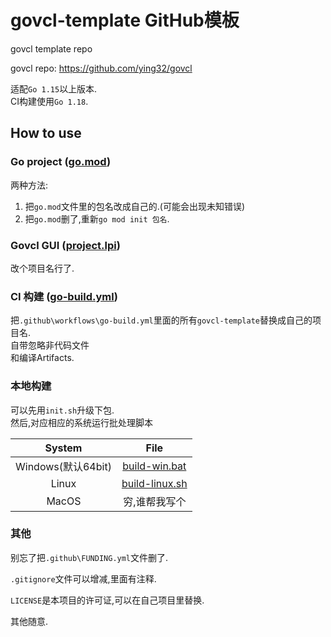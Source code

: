 # govcl-template GitHub模板

govcl template repo

govcl repo: <https://github.com/ying32/govcl>

适配`Go 1.15`以上版本.  
CI构建使用`Go 1.18`.
## How to use

### Go project ([go.mod](./go.mod))

两种方法:  

1. 把`go.mod`文件里的包名改成自己的.(可能会出现未知错误)
2. 把`go.mod`删了,重新`go mod init 包名`.

### Govcl GUI ([project.lpi](./gui/project.lpi))

改个项目名行了.

### CI 构建 ([go-build.yml](./.github/workflows/go-build.yml))

把`.github\workflows\go-build.yml`里面的所有`govcl-template`替换成自己的项目名.  
自带忽略非代码文件  
和编译Artifacts.

### 本地构建

可以先用`init.sh`升级下包.  
然后,对应相应的系统运行批处理脚本

| System | File |
| :------------:  | :------------:  |
| Windows(默认64bit) | [build-win.bat](./build-win.bat) |
| Linux | [build-linux.sh](./build-linux.sh) |
| MacOS | 穷,谁帮我写个 |

### 其他

别忘了把`.github\FUNDING.yml`文件删了.

`.gitignore`文件可以增减,里面有注释.

`LICENSE`是本项目的许可证,可以在自己项目里替换.

其他随意.







